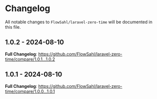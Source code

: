 # Changelog

All notable changes to `FlowSahl/laravel-zero-time` will be documented in this file.

## 1.0.2 - 2024-08-10

**Full Changelog**: https://github.com/FlowSahl/laravel-zero-time/compare/1.0.1...1.0.2

## 1.0.1 - 2024-08-10

**Full Changelog**: https://github.com/FlowSahl/laravel-zero-time/compare/1.0.0...1.0.1
